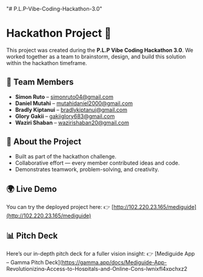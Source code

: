 "# P.L.P-Vibe-Coding-Hackathon-3.0"
# Hackathon Project 🎉

This project was created during the **P.L.P Vibe Coding Hackathon 3.0**.
We worked together as a team to brainstorm, design, and build this solution within the hackathon timeframe.

## 👥 Team Members

* **Simon Ruto** – [simonruto04@gmail.com](mailto:simonruto04@gmail.com)
* **Daniel Mutahi** – [mutahidaniel2000@gmail.com](mailto:mutahidaniel2000@gmail.com)
* **Bradly Kiptanui** – [bradlykiptanui@gmail.com](mailto:bradlykiptanui@gmail.com)
* **Glory Gakii** – [gakiiglory683@gmail.com](mailto:gakiiglory683@gmail.com)
* **Waziri Shaban** – [wazirishaban20@gmail.com](mailto:wazirishaban20@gmail.com)

## 🚀 About the Project

* Built as part of the hackathon challenge.
* Collaborative effort — every member contributed ideas and code.
* Demonstrates teamwork, problem-solving, and creativity.

## 🌍 Live Demo

You can try the deployed project here:
👉 [http://102.220.23.165/mediguide](http://102.220.23.165/mediguide)

## 📊 Pitch Deck

Here’s our in-depth pitch deck for a fuller vision insight:
👉 [Mediguide App – Gamma Pitch Deck](https://gamma.app/docs/Mediguide-App-Revolutionizing-Access-to-Hospitals-and-Online-Cons-lwnjxfl4xpchxz2

## 🛠️ Tech Stack

* **Python**
* **Django**
* **HTML**
* **Java**
* **Node.js**

## 💡 Key Features

* User-friendly design and interface.
* Backend built with Django and Node.js.
* Rich frontend styled with HTML for clarity and responsiveness.
* Java integration for extended functionality and scalability.

## 🙌 Acknowledgments

A big thank you to the **P.L.P community** and the hackathon organizers for giving us this opportunity to learn and collaborate.
